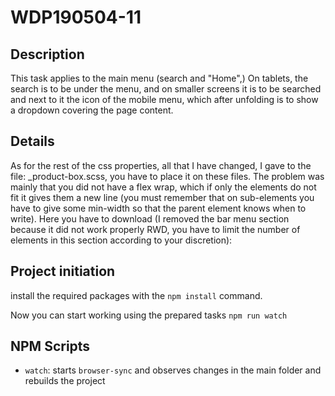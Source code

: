 # WDP190504-11

## Description

This task applies to the main menu (search and "Home",)
On tablets, the search is to be under the menu, and on smaller screens it is to be searched and next to it the icon of the mobile menu, which after unfolding is to show a dropdown covering the page content.

## Details

As for the rest of the css properties, all that I have changed, I gave to the file: \_product-box.scss, you have to place it on these files. The problem was mainly that you did not have a flex wrap, which if only the elements do not fit it gives them a new line (you must remember that on sub-elements you have to give some min-width so that the parent element knows when to write). Here you have to download (I removed the bar menu section because it did not work properly RWD, you have to limit the number of elements in this section according to your discretion):

## Project initiation

install the required packages with the `npm install` command.

Now you can start working using the prepared tasks `npm run watch`

## NPM Scripts

- `watch`: starts `browser-sync` and observes changes in the main folder and rebuilds the project
